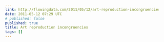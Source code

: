 ```yaml
---
link: http://flowingdata.com/2011/05/12/art-reproduction-incongruencies/
date: 2011-05-12 07:29 UTC
# published: false
published: true
title: Art reproduction incongruencies
tags: []
---
```



